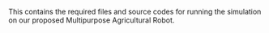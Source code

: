 This contains the required files and source codes for running the simulation on our proposed Multipurpose Agricultural Robot.
